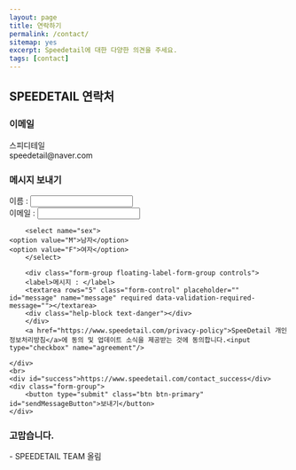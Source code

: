 ```yaml
---
layout: page
title: 연락하기
permalink: /contact/
sitemap: yes
excerpt: Speedetail에 대한 다양한 의견을 주세요.
tags: [contact]
---
```


<h2>SPEEDETAIL 연락처</h2>
<h3>이메일</h3>
<p>
스피디테일<br/>
speedetail@naver.com
</p>
<h3>메시지 보내기</h3>

<form name="sentMessage" id="contactForm" novalidate action="https://simple-form.com/speedetail2@gmail.com" method="post">
    <input type="hidden" name="_subject" value="www.speedetail.com에서 새로운 연락이 왔습니다." />
    <input type="hidden" name="redirectURL" value="http://www.speedetail.com/contact/success" />
    <div class="control-group">
        <div class="form-group floating-label-form-group controls">
        <label>이름 : </label>
        <input type="text" class="form-control" placeholder="" id="name" name="name" required data-validation-required-message="">
        <div class="help-block text-danger"></div>
        </div>
        <div class="form-group floating-label-form-group controls">
        <label>이메일 : </label>
        <input type="email" class="form-control" placeholder="" id="email" name="email" required data-validation-validemail-message="" data-validation-required-message="">
        <div class="help-block text-danger"></div>
        </div>

        <select name="sex">
	<option value="M">남자</option>
	<option value="F">여자</option>
        </select>
        
        <div class="form-group floating-label-form-group controls">
        <label>메시지 : </label>
        <textarea rows="5" class="form-control" placeholder="" id="message" name="message" required data-validation-required-message=""></textarea>
        <div class="help-block text-danger"></div>
        </div>
        <a href="https://www.speedetail.com/privacy-policy">SpeeDetail 개인정보처리방침</a>에 동의 및 업데이트 소식을 제공받는 것에 동의합니다.<input type="checkbox" name="agreement"/>

    </div>
    <br>
    <div id="success">https://www.speedetail.com/contact_success</div>
    <div class="form-group">
        <button type="submit" class="btn btn-primary" id="sendMessageButton">보내기</button>
    </div>
</form>

<h3>고맙습니다.</h3>
<p>- SPEEDETAIL TEAM 올림</p>
